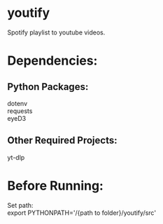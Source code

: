 # youtify

Spotify playlist to youtube videos.

# Dependencies:

## Python Packages:

dotenv <br />
requests <br />
eyeD3

## Other Required Projects:

yt-dlp

# Before Running:

Set path: <br />
export PYTHONPATH='/{path to folder}/youtify/src'
